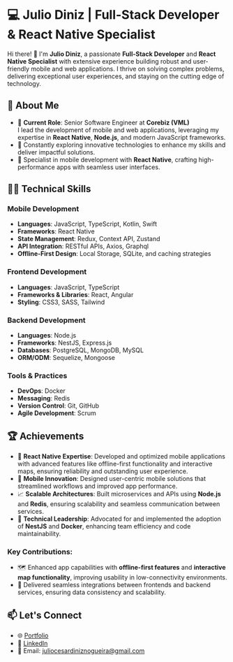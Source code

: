 # 💻 Julio Diniz | Full-Stack Developer & React Native Specialist  

Hi there! 👋 I'm **Julio Diniz**, a passionate **Full-Stack Developer** and **React Native Specialist** with extensive experience building robust and user-friendly mobile and web applications. I thrive on solving complex problems, delivering exceptional user experiences, and staying on the cutting edge of technology.  

## 🚀 About Me  

- 🔭 **Current Role**: Senior Software Engineer at **Corebiz (VML)**  
  I lead the development of mobile and web applications, leveraging my expertise in **React Native**, **Node.js**, and modern JavaScript frameworks.  
- 🌱 Constantly exploring innovative technologies to enhance my skills and deliver impactful solutions.  
- 🎯 Specialist in mobile development with **React Native**, crafting high-performance apps with seamless user interfaces.  

## 🧑‍💻 Technical Skills  

### Mobile Development
- **Languages**: JavaScript, TypeScript, Kotlin, Swift
- **Frameworks**: React Native  
- **State Management**: Redux, Context API, Zustand 
- **API Integration**: RESTful APIs, Axios, Graphql  
- **Offline-First Design**: Local Storage, SQLite, and caching strategies  

### Frontend Development  
- **Languages**: JavaScript, TypeScript  
- **Frameworks & Libraries**: React, Angular  
- **Styling**: CSS3, SASS, Tailwind  

### Backend Development  
- **Languages**: Node.js  
- **Frameworks**: NestJS, Express.js  
- **Databases**: PostgreSQL, MongoDB, MySQL  
- **ORM/ODM**: Sequelize, Mongoose  

### Tools & Practices  
- **DevOps**: Docker  
- **Messaging**: Redis  
- **Version Control**: Git, GitHub  
- **Agile Development**: Scrum  

## 🏆 Achievements  

- 🚀 **React Native Expertise**: Developed and optimized mobile applications with advanced features like offline-first functionality and interactive maps, ensuring reliability and outstanding user experience.  
- 📱 **Mobile Innovation**: Designed user-centric mobile solutions that streamlined workflows and improved app performance.  
- 📈 **Scalable Architectures**: Built microservices and APIs using **Node.js** and **Redis**, ensuring scalability and seamless communication between services.  
- 🔧 **Technical Leadership**: Advocated for and implemented the adoption of **NestJS** and **Docker**, enhancing team efficiency and code maintainability.  

### Key Contributions:  
- 🗺️ Enhanced app capabilities with **offline-first features** and **interactive map functionality**, improving usability in low-connectivity environments.  
- 🚀 Delivered seamless integrations between frontends and backend services, ensuring data consistency and scalability.  

## 📫 Let's Connect  

- 🌐 [Portfolio](https://juliodinizn.github.io/resume)
- 💼 [LinkedIn](https://www.linkedin.com/in/j%C3%BAlio-c%C3%A9sar-diniz-nogueira-9ba461211/)  
- 📧 Email: juliocesardiniznogueira@gmail.com  
